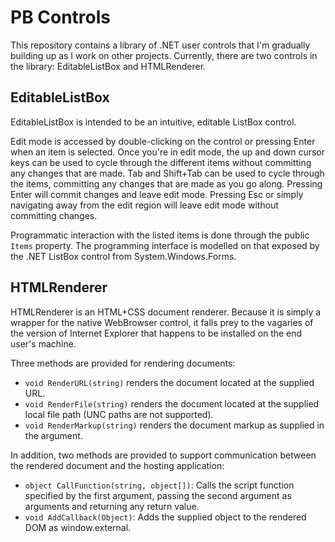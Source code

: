 # PB Controls

This repository contains a library of .NET user controls that I'm
gradually building up as I work on other projects. Currently, there
are two controls in the library: EditableListBox and HTMLRenderer.

## EditableListBox

EditableListBox is intended to be an intuitive, editable ListBox
control.

Edit mode is accessed by double-clicking on the control or pressing
Enter when an item is selected. Once you're in edit mode, the up and
down cursor keys can be used to cycle through the different items
without committing any changes that are made. Tab and Shift+Tab can
be used to cycle through the items, committing any changes that are
made as you go along. Pressing Enter will commit changes and leave
edit mode. Pressing Esc or simply navigating away from the edit
region will leave edit mode without committing changes.

Programmatic interaction with the listed items is done through the
public `Items` property. The programming interface is modelled on
that exposed by the .NET ListBox control from System.Windows.Forms.

## HTMLRenderer

HTMLRenderer is an HTML+CSS document renderer. Because it is simply
a wrapper for the native WebBrowser control, it falls prey to the
vagaries of the version of Internet Explorer that happens to be
installed on the end user's machine.

Three methods are provided for rendering documents:

  * `void RenderURL(string)` renders the document located at the
    supplied URL.
  * `void RenderFile(string)` renders the document located at the
    supplied local file path (UNC paths are not supported).
  * `void RenderMarkup(string)` renders the document markup as
    supplied in the argument.

In addition, two methods are provided to support communication
between the rendered document and the hosting application:

  * `object CallFunction(string, object[])`: Calls the script
    function specified by the first argument, passing the second
    argument as arguments and returning any return value.
  * `void AddCallback(Object)`: Adds the supplied object to the
    rendered DOM as window.external.

